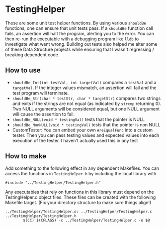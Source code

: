 # TestingHelper
These are some unit test helper functions. By using various `shouldBe` functions, one can ensure that unit tests pass. If a `shouldBe` function call fails, an assertion will halt the program, alerting you to the error. You can then re-run the executable with a debugging program like `lldb` to investigate what went wrong. Building out tests also helped me alter some of these Data Structure projects while ensuring that I wasn't regressing / breaking dependent code.

## How to use
* `shouldBe_Int(int testVal, int targetVal)` compares a `testVal` and a `targetVal`. If the integer values mismatch, an assertion will fail and the test program will terminate.
* `shouldBe_Str(char * testStr, char * targetStr)` compares two strings and exits if the strings are not equal (as indicated by `strcmp` returning 0). Two NULL arguments will be considered equal, but one NULL argument will cause the assertion to fail.
* `shouldBe_NULL(void * testingVal)` tests that the pointer is NULL
* `shouldBe_NonNULL(void * testingVal)` tests that the pointer is non NULL
* CustomTester: You can embed your own `AreEqualFunc` into a custom tester. Then you can pass testing values and expected values into each execution of the tester. I haven't actually used this in any test

## How to make

Add something to the following effect in any dependent Makefiles. You can access the functions in `TestingHelper.h` by including the local library with
 
```
#include "../TestingHelper/TestingHelper.h"
```

Any executables that rely on functions in this library must depend on the TestingHelper.o object files. These files can be created with the following Makefile target. (Fix your directory structure to make sure things align!)

```
../TestingHelper/TestingHelper.o: ../TestingHelper/TestingHelper.c ../TestingHelper/TestingHelper.h
        $(CC) $(CFLAGS) -c ../TestingHelper/TestingHelper.c -o $@
``` 
